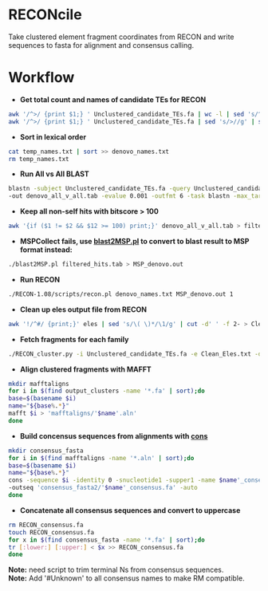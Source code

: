 # RECONcile
Take clustered element fragment coordinates from RECON and write sequences to fasta for alignment and consensus calling.

# Workflow  

  - **Get total count and names of candidate TEs for RECON**  
```bash
awk '/^>/ {print $1;} ' Unclustered_candidate_TEs.fa | wc -l | sed 's/^ *//g' > denovo_names.txt  
awk '/^>/ {print $1;} ' Unclustered_candidate_TEs.fa | sed 's/>//g' | sed 's/^ *//g' >> temp_names.txt  
```
  - **Sort in lexical order**  
```bash
cat temp_names.txt | sort >> denovo_names.txt  
rm temp_names.txt  
```

  - **Run All vs All BLAST**  
```bash
blastn -subject Unclustered_candidate_TEs.fa -query Unclustered_candidate_TEs.fa \  
-out denovo_all_v_all.tab -evalue 0.001 -outfmt 6 -task blastn -max_target_seqs 1000  
```

  - **Keep all non-self hits with bitscore > 100**  
```bash
awk '{if ($1 != $2 && $12 >= 100) print;}' denovo_all_v_all.tab > filtered_hits.tab  
```

  - **MSPCollect fails, use [blast2MSP.pl](https://gist.github.com/sestaton/ea770a26032983e49189#file-blast2msp-pl) to convert to blast result to MSP format instead:**  
```bash
./blast2MSP.pl filtered_hits.tab > MSP_denovo.out  
```

  - **Run RECON**  
```bash
./RECON-1.08/scripts/recon.pl denovo_names.txt MSP_denovo.out 1  
```

  - **Clean up eles output file from RECON**  
```bash
awk '!/^#/ {print;}' eles | sed 's/\( \)*/\1/g' | cut -d' ' -f 2- > Clean_Eles.txt  
```

  - **Fetch fragments for each family**  
```bash
./RECON_cluster.py -i Unclustered_candidate_TEs.fa -e Clean_Eles.txt -d output_clusters  
```  

  - **Align clustered fragments with MAFFT**  
```bash
mkdir mafftaligns  
for i in $(find output_clusters -name '*.fa' | sort);do  
base=$(basename $i)  
name="${base%.*}"  
mafft $i > 'mafftaligns/'$name'.aln'  
done  
```

  - **Build concensus sequences from alignments with [cons](http://www.bioinformatics.nl/cgi-bin/emboss/help/cons)**  
```bash
mkdir consensus_fasta  
for i in $(find mafftaligns -name '*.aln' | sort);do  
base=$(basename $i)  
name="${base%.*}"  
cons -sequence $i -identity 0 -snucleotide1 -supper1 -name $name'_consensus' \  
-outseq 'consensus_fasta2/'$name'_consensus.fa' -auto  
done  
```

  - **Concatenate all consensus sequences and convert to uppercase**  
```bash
rm RECON_consensus.fa  
touch RECON_consensus.fa  
for x in $(find consensus_fasta -name '*.fa' | sort);do  
tr [:lower:] [:upper:] < $x >> RECON_consensus.fa  
done  
```

**Note:** need script to trim terminal Ns from consensus sequences.  
**Note:** Add '#Unknown' to all consensus names to make RM compatible.  
